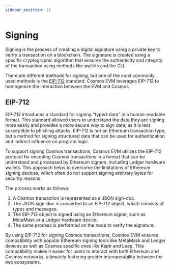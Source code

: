 ```yaml
---
sidebar_position: 11
---
```


# Signing

Signing is the process of creating a digital signature using a private key to verify a transaction
on a blockchain. The signature is created using a specific cryptographic algorithm that
ensures the authenticity and integrity of the transaction using methods like
wallets and the CLI.

There are different methods for signing, but one of the most commonly used methods is the
[EIP-712](https://eips.ethereum.org/EIPS/eip-712) standard.
Cosmos EVM leverages EIP-712 to homogenize the interaction between the EVM and Cosmos.

## EIP-712

EIP-712 introduces a standard for signing "typed-data" in a human-readable format. This standard allowed users to understand
the data they are signing more easily and provides a more secure way to sign data, as it is less susceptible to phishing
attacks. EIP-712 is not an Ethereum transaction type, but a method for signing structured data that can be used for
authentication and indirect influence on program logic.

To support signing Cosmos transactions, Cosmos EVM utilizes the EIP-712 protocol for encoding Cosmos transactions in a
format that can be understood and processed by Ethereum signers, including Ledger hardware wallets. This approach
helps to overcome the limitations of Ethereum signing devices, which often do not support signing arbitrary bytes
for security reasons.

The process works as follows:

1. A Cosmos transaction is represented as a JSON sign-doc.
2. The JSON sign-doc is converted to an EIP-712 object, which consists of types and messages.
3. The EIP-712 object is signed using an Ethereum signer, such as MetaMask or a Ledger hardware device.
4. The same process is performed on the node to verify the signature.

By using EIP-712 for signing Cosmos transactions, Cosmos EVM ensures compatibility with popular Ethereum signing tools
like MetaMask and Ledger devices as well as Cosmos specific ones like Keplr and Leap. This compatibility makes it easier
for users to interact with both Ethereum and Cosmos networks, ultimately fostering greater interoperability between the
two ecosystems.